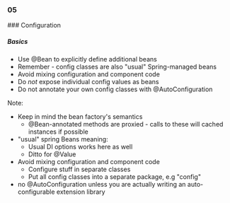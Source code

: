 
<h3 class="chapter-number">05</h3>
### Configuration 

##### Basics

* Use @Bean to explicitly define additional beans
* Remember - config classes are also "usual" Spring-managed beans
* Avoid mixing configuration and component code
* Do *not* expose individual config values as beans
* Do not annotate your own config classes with @AutoConfiguration

Note:

- Keep in mind the bean factory's semantics
  - @Bean-annotated methods are proxied - calls to these will cached instances if possible 
- "usual" spring Beans meaning:
  - Usual DI options works here as well
  - Ditto for @Value
- Avoid mixing configuration and component code
  - Configure stuff in separate classes
  - Put all config classes into a separate package, e.g "config"
- no @AutoConfiguration unless you are actually writing an auto-configurable extension library